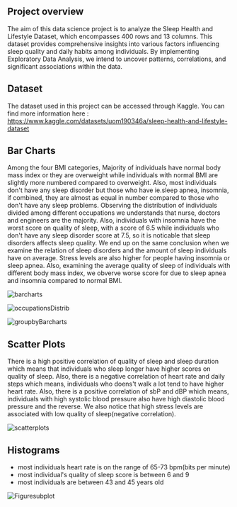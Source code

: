 ## Project overview
The aim of this data science project is to analyze the Sleep Health and Lifestyle Dataset, which encompasses 400 rows and 13 columns. This dataset provides comprehensive insights into various factors influencing sleep quality and daily habits among individuals. By implementing Exploratory Data Analysis, we intend to uncover patterns, correlations, and significant associations within the data.


## Dataset
The dataset used in this project can be accessed  through Kaggle. You can find more information here : https://www.kaggle.com/datasets/uom190346a/sleep-health-and-lifestyle-dataset


## Bar Charts

Among the four BMI categories, Majority of individuals have normal body mass index or they are overweight while individuals with normal BMI are slightly more numbered compared to overweight. Also, most individuals don't have any sleep disorder but those who have ie.sleep apnea, insomnia, if combined, they are almost as equal in number compared to those who don't have any sleep problems. Observing the distribution of individuals divided among different occupations we understands that nurse, doctors and engineers are the majority. Also, individuals with insomnia have the worst score on quality of sleep, with a score of 6.5 while individuals who don't have any sleep disorder score at 7.5, so it is noticable that sleep disorders affects sleep quality. We end up on the same conclusion when we examine the relation of sleep disorders and the amount of sleep individuals have on average. Stress levels are also higher for people having insomnia or sleep apnea. Also, examining the average quality of sleep of individuals with different body mass index, we obverve worse score for due to sleep apnea and insomnia compared to normal BMI.

![barcharts](https://github.com/BillysKes/Sleep-Health-Lifestyle-analysis/assets/73298709/b86258dc-aab8-4e91-9c7d-53c677fb18f9)

![occupationsDistrib](https://github.com/BillysKes/Sleep-Health-Lifestyle-analysis/assets/73298709/4ccd2666-66fb-4c9f-ad1d-c6cba99323d2)

![groupbyBarcharts](https://github.com/BillysKes/Sleep-Health-Lifestyle-analysis/assets/73298709/accbbf55-ab7b-49ed-b819-1a659c0c45d6)


## Scatter Plots
There is a high positive correlation of quality of sleep and sleep duration which means that individuals who sleep longer have higher scores on quality of sleep. Also, there is a negative correlation of heart rate and daily steps which means, individuals who doens't walk a lot tend to have higher heart rate. Also, there is a positive correlation of sbP and dBP which means, individuals with high systolic blood pressure also have high diastolic blood pressure and the reverse. We also notice that high stress levels are associated with low quality of sleep(negative correlation).

![scatterplots](https://github.com/BillysKes/Sleep-Health-Lifestyle-analysis/assets/73298709/987df6e0-d07f-4de2-a94e-69ccee17d74c)


## Histograms

- most individuals heart rate is on the range of 65-73 bpm(bits per minute)
- most individual's quality of sleep score is between 6 and 9 
- most individuals are between 43 and 45 years old

![Figuresubplot](https://github.com/BillysKes/Sleep-Health-Lifestyle-analysis/assets/73298709/cdc2a4af-479f-46f4-aec0-f75c032da4f5)



